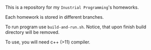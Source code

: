 This is a repository for my `Inustrial Programming`'s homeworks.

Each homework is stored in different branches.

To run program use `build-and-run.sh`. Notice, that upon finish build directory will be removed.

To use, you will need c++ (>11) compiler.